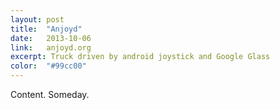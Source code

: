 ```yaml
---
layout: post
title:  "Anjoyd"
date:   2013-10-06
link:	anjoyd.org
excerpt: Truck driven by android joystick and Google Glass
color:	"#99cc00"
---
```

Content. Someday.
